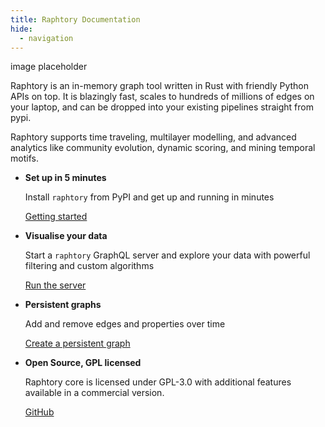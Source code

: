 ```yaml
---
title: Raphtory Documentation
hide:
  - navigation
---
```


image placeholder

Raphtory is an in-memory graph tool written in Rust with friendly Python APIs on top. It is blazingly fast, scales to hundreds of millions of edges on your laptop, and can be dropped into your existing pipelines straight from pypi.

Raphtory supports time traveling, multilayer modelling, and advanced analytics like community evolution, dynamic scoring, and mining temporal motifs.

<div class="grid cards" markdown>

-   __Set up in 5 minutes__

    Install `raphtory` from PyPI and get up
    and running in minutes

    [Getting started](user-guide/ingestion/1_creating-a-graph.md)

-   __Visualise your data__

    Start a `raphtory` GraphQL server and explore your data with powerful filtering and custom algorithms

    [Run the server](user-guide/graphql/2_run-server.md)

-   __Persistent graphs__

    Add and remove edges and properties over time

    [Create a persistent graph](user-guide/persistent-graph/1_intro.md)

-   __Open Source, GPL licensed__

    Raphtory core is licensed under GPL-3.0 with additional features available in a commercial version. 

    [GitHub](https://github.com/pometry/raphtory)

</div>